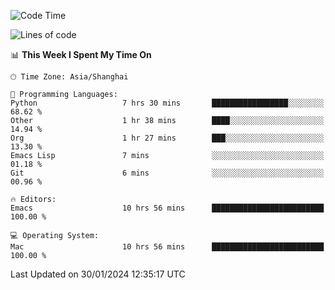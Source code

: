 <!--START_SECTION:waka-->
![Code Time](http://img.shields.io/badge/Code%20Time-1%2C788%20hrs%208%20mins-blue)

![Lines of code](https://img.shields.io/badge/From%20Hello%20World%20I%27ve%20Written-287.7%20thousand%20lines%20of%20code-blue)

📊 **This Week I Spent My Time On** 

```text
🕑︎ Time Zone: Asia/Shanghai

💬 Programming Languages: 
Python                   7 hrs 30 mins       █████████████████░░░░░░░░   68.62 % 
Other                    1 hr 38 mins        ████░░░░░░░░░░░░░░░░░░░░░   14.94 % 
Org                      1 hr 27 mins        ███░░░░░░░░░░░░░░░░░░░░░░   13.30 % 
Emacs Lisp               7 mins              ░░░░░░░░░░░░░░░░░░░░░░░░░   01.18 % 
Git                      6 mins              ░░░░░░░░░░░░░░░░░░░░░░░░░   00.96 % 

🔥 Editors: 
Emacs                    10 hrs 56 mins      █████████████████████████   100.00 % 

💻 Operating System: 
Mac                      10 hrs 56 mins      █████████████████████████   100.00 % 
```


 Last Updated on 30/01/2024 12:35:17 UTC
<!--END_SECTION:waka-->
